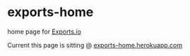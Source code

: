 # exports-home

home page for [Exports.io](http://exports.io)

Current this page is sitting @ [exports-home.herokuapp.com](http://exports-home.herokuapp.com/)
